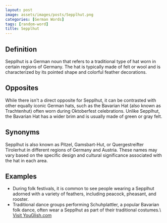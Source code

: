 ```yaml
---
layout: post
image: assets/images/posts/Sepplhut.png
categories: [German Words]
tags: [random-word]
title: Sepplhut
---
```


## Definition

Sepplhut is a German noun that refers to a traditional type of hat worn in certain regions of Germany. The hat is typically made of felt or wool and is characterized by its pointed shape and colorful feather decorations.

## Opposites

While there isn't a direct opposite for Sepplhut, it can be contrasted with other equally iconic German hats, such as the Bavarian Hat (also known as Trachtenhut) often worn during Oktoberfest celebrations. Unlike Sepplhut, the Bavarian Hat has a wider brim and is usually made of green or gray felt.

## Synonyms

Sepplhut is also known as Pitzel, Gamsbart-Hut, or Quergestreifter Tirolerhut in different regions of Germany and Austria. These names may vary based on the specific design and cultural significance associated with the hat in each area.

## Examples

- During folk festivals, it is common to see people wearing a Sepplhut adorned with a variety of feathers, including peacock, pheasant, and rooster.
- Traditional dance groups performing Schuhplattler, a popular Bavarian folk dance, often wear a Sepplhut as part of their traditional costumes.\ <a id="yg-widget-0" class="youglish-widget" data-query="Sepplhut" data-lang="german" data-components="8412" data-auto-start="0" data-bkg-color="theme_light" data-title="How%20to%20pronounce%20Sepplhut%20in%20German"  rel="nofollow" href="https://youglish.com">Visit YouGlish.com</a><script async src="https://youglish.com/public/emb/widget.js" charset="utf-8"></script>